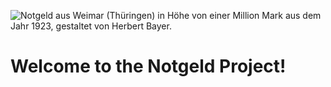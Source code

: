 ![Notgeld aus Weimar (Thüringen) in Höhe von einer Million Mark aus dem Jahr 1923, gestaltet von Herbert Bayer.](https://commons.wikimedia.org/wiki/File:Notgeld_1923.jpg#/media/File:Notgeld_1923.jpg)

# Welcome to the Notgeld Project!